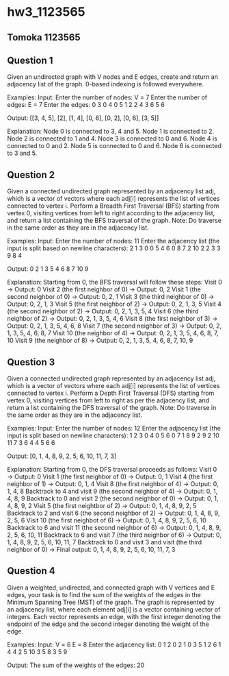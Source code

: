 # hw3_1123565

## Tomoka 1123565


## Question 1
Given an undirected graph with V nodes and E edges, create and return an adjacency list of the graph. 0-based indexing is followed everywhere.

Examples:
Input:
Enter the number of nodes: V = 7
Enter the number of edges: E = 7
Enter the edges: 
0 3
0 4
0 5
1 2
2 4
3 6
5 6

Output:
[[3, 4, 5], [2], [1, 4], [0, 6], [0, 2], [0, 6], [3, 5]]

Explanation:
Node 0 is connected to 3, 4 and 5.
Node 1 is connected to 2.
Node 2 is connected to 1 and 4.
Node 3 is connected to 0 and 6.
Node 4 is connected to 0 and 2.
Node 5 is connected to 0 and 6.
Node 6 is connected to 3 and 5.


## Question 2
Given a connected undirected graph represented by an adjacency list adj, which is a vector of vectors where each adj[i] represents the list of vertices connected to vertex i. Perform a Breadth First Traversal (BFS) starting from vertex 0, visiting vertices from left to right according to the adjacency list, and return a list containing the BFS traversal of the graph.
Note: Do traverse in the same order as they are in the adjacency list.

Examples:
Input:
Enter the number of nodes: 11
Enter the adjacency list (the input is split based on newline characters):
2 1 3
0
0 5 4 6
0 8 7
2 10
2
2
3
3 9
8
4

Output:
0 2 1 3 5 4 6 8 7 10 9

Explanation: 
Starting from 0, the BFS traversal will follow these steps: 
Visit 0 → Output: 0 
Visit 2 (the first neighbor of 0) → Output: 0, 2 
Visit 1 (the second neighbor of 0) → Output: 0, 2, 1
Visit 3 (the third neighbor of 0) → Output: 0, 2, 1, 3
Visit 5 (the first neighbor of 2) → Output: 0, 2, 1, 3, 5
Visit 4 (the second neighbor of 2) → Output: 0, 2, 1, 3, 5, 4
Visit 6 (the third neighbor of 2) → Output: 0, 2, 1, 3, 5, 4, 6
Visit 8 (the first neighbor of 3) → Output: 0, 2, 1, 3, 5, 4, 6, 8
Visit 7 (the second neighbor of 3) → Output: 0, 2, 1, 3, 5, 4, 6, 8, 7
Visit 10 (the neighbor of 4) → Output: 0, 2, 1, 3, 5, 4, 6, 8, 7, 10
Visit 9 (the neighbor of 8) → Output: 0, 2, 1, 3, 5, 4, 6, 8, 7, 10, 9


## Question 3
Given a connected undirected graph represented by an adjacency list adj, which is a vector of vectors where each adj[i] represents the list of vertices connected to vertex i. Perform a Depth First Traversal (DFS) starting from vertex 0, visiting vertices from left to right as per the adjacency list, and return a list containing the DFS traversal of the graph.
Note: Do traverse in the same order as they are in the adjacency list.

Examples:
Input:
Enter the number of nodes: 12
Enter the adjacency list (the input is split based on newline characters):
1 2 3
0 4
0 5 6
0 7
1 8 9
2 9
2 10 11 7
3 6
4
4 5
6
6

Output:
[0, 1, 4, 8, 9, 2, 5, 6, 10, 11, 7, 3]

Explanation: 
Starting from 0, the DFS traversal proceeds as follows: 
Visit 0 → Output: 0 
Visit 1 (the first neighbor of 0) → Output: 0, 1 
Visit 4 (the first neighbor of 1) → Output: 0, 1, 4
Visit 8 (the first neighbor of 4) → Output: 0, 1, 4, 8
Backtrack to 4 and visit 9 (the second neighbor of 4) → Output: 0, 1, 4, 8, 9
Backtrack to 0 and visit 2 (the second neighbor of 0) → Output: 0, 1, 4, 8, 9, 2
Visit 5 (the first neightbor of 2) → Output: 0, 1, 4, 8, 9, 2, 5
Backtrack to 2 and visit 6 (the second neighbor of 2) → Output: 0, 1, 4, 8, 9, 2, 5, 6
Visit 10 (the first neighbot of 6) → Output: 0, 1, 4, 8, 9, 2, 5, 6, 10
Backtrack to 6 and visit 11 (the second neighbor of 6) → Output: 0, 1, 4, 8, 9, 2, 5, 6, 10, 11
Backtrack to 6 and visit 7 (the third neighbor of 6) → Output: 0, 1, 4, 8, 9, 2, 5, 6, 10, 11, 7
Backtrack to 0 and visit 3 and visit (the third neighbor of 0) → Final output: 0, 1, 4, 8, 9, 2, 5, 6, 10, 11, 7, 3


## Question 4
Given a weighted, undirected, and connected graph with V vertices and E edges, your task is to find the sum of the weights of the edges in the Minimum Spanning Tree (MST) of the graph. The graph is represented by an adjacency list, where each element adj[i] is a vector containing vector of integers. Each vector represents an edge, with the first integer denoting the endpoint of the edge and the second integer denoting the weight of the edge.

Examples:
Input:
V = 6
E = 8
Enter the adjacency list:
0 1 2
0 2 1
0 3 5
1 2 6
1 4 4
2 5 10
3 5 8
3 5 9

Output:
The sum of the weights of the edges: 20

